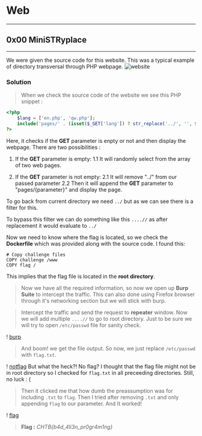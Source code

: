 # Web
---
## 0x00 MiniSTRyplace
---
We were given the source code for this website. This was a typical example of directory transversal through PHP webpage.
![website](https://github.com/1n4n0/HTB-Cyber-Apocalypse-2021/edit/main/Web/MiniSTRypalace/images/S1.png)
### Solution
> When we check the source code of the website we see this PHP snippet :
```php
<?php
    $lang = ['en.php', 'qw.php'];
    include('pages/' . (isset($_GET['lang']) ? str_replace('../', '', $_GET['lang']) : $lang[array_rand($lang)]));
?>
```
Here, it checks if the **GET** parameter is enpty or not and then display the webpage. There are two possibilities :
1. If the **GET** parameter is empty:
1.1 It will randomly select from the array of two web pages.

2. If the **GET** parameter is not empty:
2.1 It will remove "../" from our passed parameter 
2.2 Then it will append the **GET** parameter to "pages/{parameter}" and display the page.

To go back from current directory we need `../` but as we can see there is a filter for this.

To bypass this filter we can do something like this `....//` as after replacement it would evaluate to `../`

Now we need to know where the flag is located, so we check the **Dockerfile** which was provided along with the source code.
I found this:
```docker
# Copy challenge files
COPY challenge /www
COPY flag /
```
This implies that the flag file is located in the **root directory**.
> Now we have all the required information, so now we open up **Burp Suite** to intercept the traffic. This can also done using Firefox browser through it's networking section but we will stick with burp.

> Intercept the traffic and send the request to **repeater** window. Now we will add multiple `....//` to go to root directory. Just to be sure we will try to open `/etc/passwd` file for sanity check.

! [burp](burp)
> And boom! we get the file output. So now, we just replace `/etc/passwd` with `flag.txt`.

! [notflag](notflag)
But what the heck?! No flag? I thought that the flag file might not be in root directory so I checked for `flag.txt` in all preceeding directories. Still, no luck : (

> Then it clicked me that how dumb the preassumption was for including `.txt` to `flag`. Then I tried after removing `.txt` and only appending `flag` to our parameter. And It worked!

! [flag](flag)
> **Flag :** _CHTB{b4d_4li3n_pr0gr4m1ng}_









